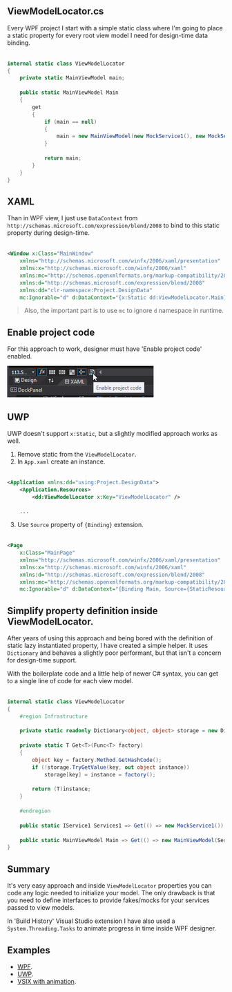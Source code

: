 ## ViewModelLocator.cs

Every WPF project I start with a simple static class where I'm going to place a static property for every root view model I need for design-time data binding.

```C#

internal static class ViewModelLocator
{
    private static MainViewModel main;

    public static MainViewModel Main
    {
        get 
        {
            if (main == null)
            {
                main = new MainViewModel(new MockService1(), new MockService2());
            }

            return main;
        }
    }
}

```

## XAML

Than in WPF view, I just use `DataContext` from `http://schemas.microsoft.com/expression/blend/2008` to bind to this static property during design-time.

```XML

<Window x:Class="MainWindow"
    xmlns="http://schemas.microsoft.com/winfx/2006/xaml/presentation"
    xmlns:x="http://schemas.microsoft.com/winfx/2006/xaml"
    xmlns:mc="http://schemas.openxmlformats.org/markup-compatibility/2006" 
    xmlns:d="http://schemas.microsoft.com/expression/blend/2008" 
    xmlns:dd="clr-namespace:Project.DesignData"
    mc:Ignorable="d" d:DataContext="{x:Static dd:ViewModelLocator.Main}">

```

> Also, the important part is to use `mc` to ignore `d` namespace in runtime.

## Enable project code

For this approach to work, designer must have 'Enable project code' enabled.

![Enable project code](/Content/Images/Blog/wpf-design-data/enable-project-code.png)

## UWP
UWP doesn't support `x:Static`, but a slightly modified approach works as well.
1) Remove static from the `ViewModelLocator`.
2) In `App.xaml` create an instance.

```XML

<Application xmlns:dd="using:Project.DesignData">
    <Application.Resources>
        <dd:ViewModelLocator x:Key="ViewModelLocator" />

    ...

```

3) Use `Source` property of `{Binding}` extension.

```XML

<Page
    x:Class="MainPage"
    xmlns="http://schemas.microsoft.com/winfx/2006/xaml/presentation"
    xmlns:x="http://schemas.microsoft.com/winfx/2006/xaml"
    xmlns:d="http://schemas.microsoft.com/expression/blend/2008"
    xmlns:mc="http://schemas.openxmlformats.org/markup-compatibility/2006"
    mc:Ignorable="d" d:DataContext="{Binding Main, Source={StaticResource ViewModelLocator}}">

```

## Simplify property definition inside ViewModelLocator.

After years of using this approach and being bored with the definition of static lazy instantiated property, I have created a simple helper. 
It uses `Dictionary` and behaves a slightly poor performant, but that isn't a concern for design-time support.

With the boilerplate code and a little help of newer C# syntax, you can get to a single line of code for each view model.

```C#

internal static class ViewModelLocator
{
    #region Infrastructure

    private static readonly Dictionary<object, object> storage = new Dictionary<object, object>();

    private static T Get<T>(Func<T> factory)
    {
        object key = factory.Method.GetHashCode();
        if (!storage.TryGetValue(key, out object instance))
            storage[key] = instance = factory();

        return (T)instance;
    }

    #endregion

    public static IService1 Services1 => Get(() => new MockService1());

    public static MainViewModel Main => Get(() => new MainViewModel(Service1));
}

```

## Summary

It's very easy approach and inside `ViewModelLocator` properties you can code any logic needed to initialize your model. 
The only drawback is that you need to define interfaces to provide fakes/mocks for your services passed to view models.

In 'Build History' Visual Studio extension I have also used a `System.Threading.Tasks` to animate progress in time inside WPF designer.

## Examples

- [WPF](https://github.com/maraf/GitExtensions.PluginManager/tree/master/src/PackageManager.UI/Views).
- [UWP](https://github.com/maraf/Money/tree/master/src/Money.UI.Universal/Views).
- [VSIX with animation](https://github.com/neptuo/Productivity/tree/master/src/Neptuo.Productivity.BuildHistory/UI/Views).
